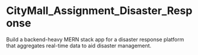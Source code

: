 # CityMall_Assignment_Disaster_Response
Build a backend-heavy MERN stack app for a disaster response platform that aggregates real-time data to aid disaster management. 

